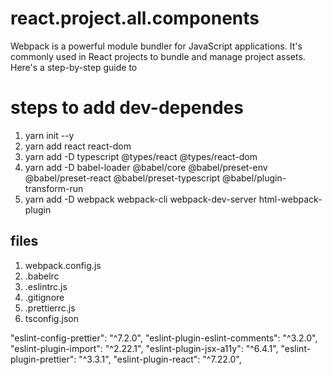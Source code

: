 # react.project.all.components

Webpack is a powerful module bundler for JavaScript applications. It's commonly used in React projects to bundle and manage project assets. Here's a step-by-step guide to

# steps to add dev-dependes

1. yarn init --y
2. yarn add react react-dom
3. yarn add -D typescript @types/react @types/react-dom
4. yarn add -D babel-loader @babel/core @babel/preset-env @babel/preset-react @babel/preset-typescript @babel/plugin-transform-run
5. yarn add -D webpack webpack-cli webpack-dev-server html-webpack-plugin

## files

1. webpack.config.js
2. .babelrc
3. .eslintrc.js
4. .gitignore
5. .prettierrc.js
6. tsconfig.json

"eslint-config-prettier": "^7.2.0",
"eslint-plugin-eslint-comments": "^3.2.0",
"eslint-plugin-import": "^2.22.1",
"eslint-plugin-jsx-a11y": "^6.4.1",
"eslint-plugin-prettier": "^3.3.1",
"eslint-plugin-react": "^7.22.0",
